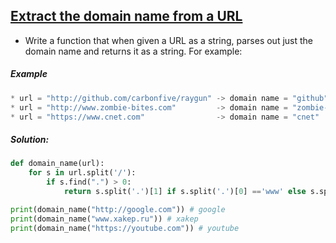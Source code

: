 ## [Extract the domain name from a URL](https://www.codewars.com/kata/514a024011ea4fb54200004b)

- Write a function that when given a URL as a string, parses out just the domain name and returns it as a string. For example:
 
##### Example 
```python
* url = "http://github.com/carbonfive/raygun" -> domain name = "github"
* url = "http://www.zombie-bites.com"         -> domain name = "zombie-bites"
* url = "https://www.cnet.com"                -> domain name = "cnet"
```

##### Solution:

```python
def domain_name(url):
    for s in url.split('/'):
        if s.find(".") > 0:
            return s.split('.')[1] if s.split('.')[0] =='www' else s.split('.')[0] 

print(domain_name("http://google.com")) # google
print(domain_name("www.xakep.ru")) # xakep
print(domain_name("https://youtube.com")) # youtube
```